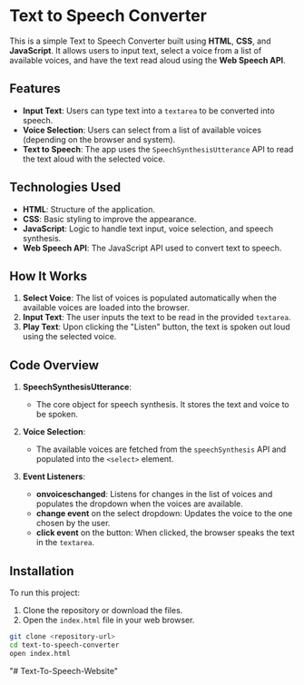 # Text to Speech Converter

This is a simple Text to Speech Converter built using **HTML**, **CSS**, and **JavaScript**. It allows users to input text, select a voice from a list of available voices, and have the text read aloud using the **Web Speech API**.

## Features

- **Input Text**: Users can type text into a `textarea` to be converted into speech.
- **Voice Selection**: Users can select from a list of available voices (depending on the browser and system).
- **Text to Speech**: The app uses the `SpeechSynthesisUtterance` API to read the text aloud with the selected voice.

## Technologies Used

- **HTML**: Structure of the application.
- **CSS**: Basic styling to improve the appearance.
- **JavaScript**: Logic to handle text input, voice selection, and speech synthesis.
- **Web Speech API**: The JavaScript API used to convert text to speech.

## How It Works

1. **Select Voice**: The list of voices is populated automatically when the available voices are loaded into the browser.
2. **Input Text**: The user inputs the text to be read in the provided `textarea`.
3. **Play Text**: Upon clicking the "Listen" button, the text is spoken out loud using the selected voice.

## Code Overview

1. **SpeechSynthesisUtterance**:
   - The core object for speech synthesis. It stores the text and voice to be spoken.
2. **Voice Selection**:

   - The available voices are fetched from the `speechSynthesis` API and populated into the `<select>` element.

3. **Event Listeners**:
   - **onvoiceschanged**: Listens for changes in the list of voices and populates the dropdown when the voices are available.
   - **change event** on the select dropdown: Updates the voice to the one chosen by the user.
   - **click event** on the button: When clicked, the browser speaks the text in the `textarea`.

## Installation

To run this project:

1. Clone the repository or download the files.
2. Open the `index.html` file in your web browser.

```bash
git clone <repository-url>
cd text-to-speech-converter
open index.html
```
"# Text-To-Speech-Website" 
